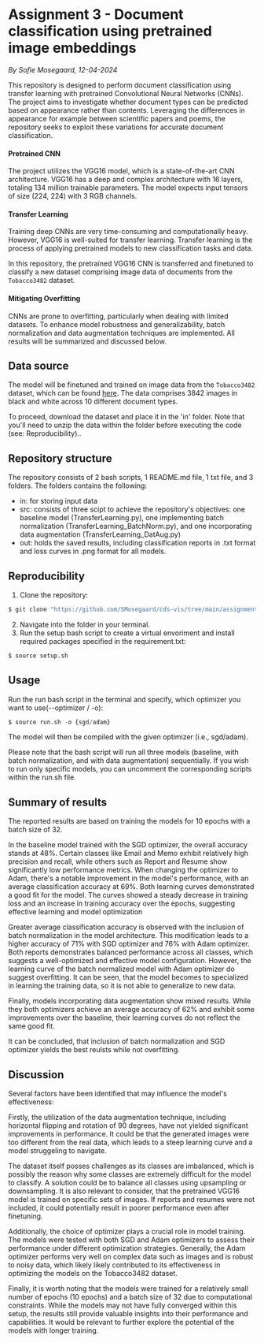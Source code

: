# Assignment 3 - Document classification using pretrained image embeddings
*By Sofie Mosegaard, 12-04-2024*

This repository is designed to perform document classification using transfer learning with pretrained Convolutional Neural Networks (CNNs). The project aims to investigate whether document types can be predicted based on appearance rather than contents. Leveraging the differences in appearance for example between scientific papers and poems, the repository seeks to exploit these variations for accurate document classification.

#### Pretrained CNN

The project utilizes the VGG16 model, which is a state-of-the-art CNN architecture. VGG16 has a deep and complex architecture with 16 layers, totaling 134 million trainable parameters. The model expects input tensors of size (224, 224) with 3 RGB channels.

#### Transfer Learning

Training deep CNNs are very time-consuming and computationally heavy. However, VGG16 is well-suited for transfer learning. Transfer learning is the process of applying pretrained models to new classification tasks and data.

In this repository, the pretrained VGG16 CNN is transferred and finetuned to classify a new dataset comprising image data of documents from the ```Tobacco3482``` dataset.

#### Mitigating Overfitting

CNNs are prone to overfitting, particularly when dealing with limited datasets. To enhance model robustness and generalizability, batch normalization and data augmentation techniques are implemented. All results will be summarized and discussed below. 

## Data source

The model will be finetuned and trained on image data from the ```Tobacco3482``` dataset, which can be found [here](https://www.kaggle.com/datasets/patrickaudriaz/tobacco3482jpg?resource=download). The data comprises 3842 images in black and white across 10 different document types.

To proceed, download the dataset and place it in the 'in' folder. Note that you'll need to unzip the data within the folder before executing the code (see: Reproducibility)..

## Repository structure

The repository consists of 2 bash scripts, 1 README.md file, 1 txt file, and 3 folders. The folders contains the following:

-   in: for storing input data
-   src: consists of three scipt to achieve the repository's objectives: one baseline model (TransferLearning.py), one implementing batch normalization (TransferLearning_BatchNorm.py), and one incorporating data augmentation (TransferLearning_DatAug.py)
-   out: holds the saved results, including classification reports in .txt format and loss curves in .png format for all models.

## Reproducibility

1.   Clone the repository:
```python
$ git clone "https://github.com/SMosegaard/cds-vis/tree/main/assignments/assignment-3"
```
2.  Navigate into the folder in your terminal.
3.  Run the setup bash script to create a virtual envoriment and install required packages specified in the requirement.txt:
```python
$ source setup.sh
```

## Usage

Run the run bash script in the terminal and specify, which optimizer you want to use(--optimizer / -o):
```python
$ source run.sh -o {sgd/adam}
```
The model will then be compiled with the given optimizer (i.e., sgd/adam).

Please note that the bash script will run all three models (baseline, with batch normalization, and with data augmentation) sequentially. If you wish to run only specific models, you can uncomment the corresponding scripts within the run.sh file.

## Summary of results

The reported results are based on training the models for 10 epochs with a batch size of 32.

In the baseline model trained with the SGD optimizer, the overall accuracy stands at 48%. Certain classes like Email and Memo exhibit relatively high precision and recall, while others such as Report and Resume show significantly low performance metrics. When changing the optimizer to Adam, there's a notable improvement in the model's performance, with an average classification accuracy at 69%. Both learning curves demonstrated a good fit for the model. The curves showed a steady decrease in training loss and an increase in training accuracy over the epochs, suggesting effective learning and model optimization

Greater average classification accuracy is observed with the inclusion of batch normalization in the model architecture. This modification leads to a higher accuracy of 71% with SGD optimizer and 76% with Adam optimizer. Both reports demonstrates balanced performance across all classes, which suggests a well-optimized and effective model configuration. However, the learning curve of the batch normalized model with Adam optimizer do suggest overfitting. It can be seen, that the model becomes to specialized in learning the training data, so it is not able to generalize to new data.

Finally, models incorporating data augmentation show mixed results. While they both optimizers achieve an average accuracy of 62% and exhibit some improvements over the baseline, their learning curves do not reflect the same good fit.

It can be concluded, that inclusion of batch normalization and SGD optimizer yields the best reulsts while not overfitting.

## Discussion

Several factors have been identified that may influence the model's effectiveness:

Firstly, the utilization of the data augmentation technique, including horizontal flipping and rotation of 90 degrees, have not yielded significant improvements in performance. It could be that the generated images were too different from the real data, which leads to a steep learning curve and a model struggeling to navigate.

The dataset itself posses challenges as its classes are imbalanced, which is possibly the reason why some classes are extremely difficult for the model to classify. A solution could be to balance all classes using upsampling or downsampling. It is also relevant to consider, that the pretrained VGG16 model is trained on specific sets of images. If reports and resumes were not included, it could potentially result in poorer performance even after finetuning.

Additionally, the choice of optimizer plays a crucial role in model training. The models were tested with both SGD and Adam optimizers to assess their performance under different optimization strategies. Generally, the Adam optimizer performs very well on complex data such as images and is robust to noisy data, which likely likely contributed to its effectiveness in optimizing the models on the Tobacco3482 dataset.

Finally, it is worth noting that the models were trained for a relatively small number of epochs (10 epochs) and a batch size of 32 due to computational constraints. While the models may not have fully converged within this setup, the results still provide valuable insights into their performance and capabilities. It would be relevant to further explore the potential of the models with longer training.

